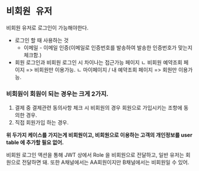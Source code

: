 # `비회원 유저` 

비회원 유저로 로그인이 가능해야한다.
- 로그인 할 때 사용하는 것
  - 이메일 - 이메일 인증(이메일로 인증번호를 발송하여 발송한 인증번호가 맞는지 체크함.)
- 회원 로그인과 비회원 로그인 시 차이나는 접근가능 페이지
  ㄴ 비회원 예약조회 페이지 => 비회원만 이용가능.
  ㄴ 마이페이지 / 내 예약조회 페이지 => 회원만 이용가능.

### 비회원이 회원이 되는 경우는 크게 2가지.
1. 결제 중 결제관련 동의사항 체크 시 비회원의 경우 회원으로 가입시키는 조항에 동의한 경우.
2. 직접 회원가입 하는 경우.

**위 두가지 케이스를 가지는게 비회원이고, 비회원으로 이용하는 고객의 개인정보를 user table 에 추가할 필요 없어.**

비회원 로그인 액션을 통해 JWT 상에서 Role 을 비회원으로 전달하고, 일반 유저는 회원으로 전달하면 돼.
또한 A채널에서는 AA회원이지만 B채널에서는 비회원일 수 있어.

